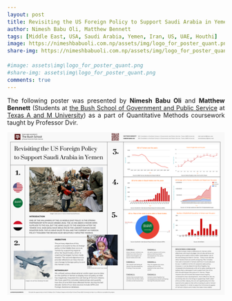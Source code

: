 ```yaml
---
layout: post
title: Revisiting the US Foreign Policy to Support Saudi Arabia in Yemen (Poster Presentation)
author: Nimesh Babu Oli, Matthew Bennett
tags: [Middle East, USA, Saudi Arabia, Yemen, Iran, US, UAE, Houthi]
image: https://nimeshbabuoli.com.np/assets/img/logo_for_poster_quant.png
share-img: https://nimeshbabuoli.com.np/assets/img/logo_for_poster_quant.png

#image: assets\img\logo_for_poster_quant.png
#share-img: assets\img\logo_for_poster_quant.png
comments: true
---
```

<p style='text-align: justify;'>The following poster was presented by <b>Nimesh Babu Oli</b> and <b>Matthew Bennett</b> (Students at <a target="_blank" href="https://bush.tamu.edu/">the Bush School of Government and Public Service</a> at <a target="_blank" href="https://tamu.edu/">Texas A and M University</a>) as a part of Quantitative Methods coursework taught by Professor Dvir.
</p>


<div class="img-zoom-container">
  <img id="myimage" src="/assets/img/quant_poster.png" alt="Quant Poster">
  <div id="myresult" class="img-zoom-result"></div>
</div>